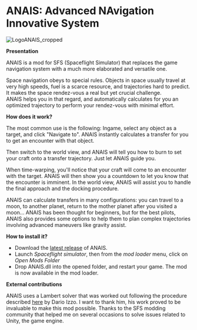 # ANAIS: Advanced NAvigation Innovative System

![LogoANAIS_cropped](https://github.com/Kaskouy/ANAIS/assets/18355468/e2b0f486-425b-4740-8a96-657bb6729c59)


**Presentation**

ANAIS is a mod for SFS (Spaceflight Simulator) that replaces the game navigation system with a much more elaborated and versatile one.

Space navigation obeys to special rules. Objects in space usually travel at very high speeds, fuel is a scarce resource, and trajectories hard to predict. It makes the space rendez-vous a real but yet crucial challenge.  
ANAIS helps you in that regard, and automatically calculates for you an optimized trajectory to perform your rendez-vous with minimal effort.

**How does it work?**

The most common use is the following:
Ingame, select any object as a target, and click "Navigate to". ANAIS instantly calculates a transfer for you to get an encounter with that object.

Then switch to the world view, and ANAIS will tell you how to burn to set your craft onto a transfer trajectory. Just let ANAIS guide you.

When time-warping, you'll notice that your craft will come to an encounter with the target. ANAIS will then show you a countdown to let you know that the encounter is imminent.
In the world view, ANAIS will assist you to handle the final approach and the docking procedure. 

ANAIS can calculate transfers in many configurations: you can travel to a moon, to another planet, return to the mother planet after you visited a moon...
ANAIS has been thought for beginners, but for the best pilots, ANAIS also provides some options to help them to plan complex trajectories involving advanced maneuvers like gravity assist.

**How to install it?**

- Download the [latest release](https://github.com/Kaskouy/ANAIS/releases/latest/download/ANAIS.dll) of ANAIS.
- Launch *Spaceflight simulator*, then from the *mod loader* menu, click on *Open Mods Folder*
- Drop ANAIS.dll into the opened folder, and restart your game. The mod is now available in the mod loader.

**External contributions**

ANAIS uses a Lambert solver that was worked out following the procedure described [here](https://www.esa.int/gsp/ACT/doc/MAD/pub/ACT-RPR-MAD-2014-RevisitingLambertProblem.pdf) by Dario Izzo. I want to thank him, his work proved to be invaluable to make this mod possible.
Thanks to the SFS modding community that helped me on several occasions to solve issues related to Unity, the game engine.

